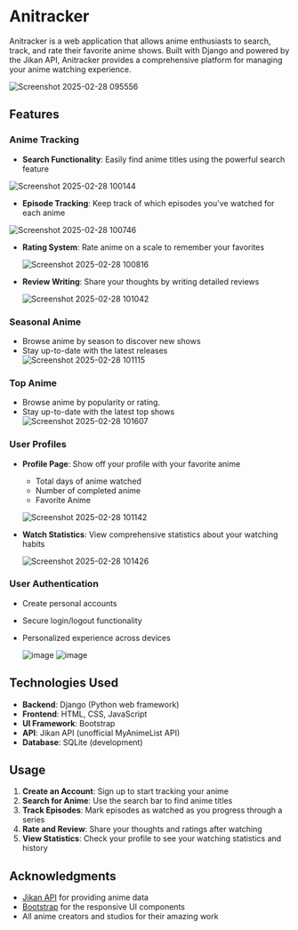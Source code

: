 # Anitracker

Anitracker is a web application that allows anime enthusiasts to search, track, and rate their favorite anime shows. Built with Django and powered by the Jikan API, Anitracker provides a comprehensive platform for managing your anime watching experience.

![Screenshot 2025-02-28 095556](https://github.com/user-attachments/assets/7bd7b67a-f830-4bca-9013-315840d171bd)

## Features

### Anime Tracking
- **Search Functionality**: Easily find anime titles using the powerful search feature
  
 ![Screenshot 2025-02-28 100144](https://github.com/user-attachments/assets/c760c88d-4f8b-41bf-86ce-0d50be8c8e34)
  
- **Episode Tracking**: Keep track of which episodes you've watched for each anime

 ![Screenshot 2025-02-28 100746](https://github.com/user-attachments/assets/87be43bf-6a89-4930-a73c-e72cb17710cd)

- **Rating System**: Rate anime on a scale to remember your favorites

  ![Screenshot 2025-02-28 100816](https://github.com/user-attachments/assets/82b751f7-c9bc-49b0-a3dc-5477052ca5e9)

- **Review Writing**: Share your thoughts by writing detailed reviews

  ![Screenshot 2025-02-28 101042](https://github.com/user-attachments/assets/e9e742ac-1b37-465f-8b39-9de822ad77b7)

### Seasonal Anime
- Browse anime by season to discover new shows
- Stay up-to-date with the latest releases
![Screenshot 2025-02-28 101115](https://github.com/user-attachments/assets/ff3bf80d-5ce5-4166-9677-92abfb2e071f)

### Top Anime
- Browse anime by popularity or rating.
- Stay up-to-date with the latest top shows
![Screenshot 2025-02-28 101607](https://github.com/user-attachments/assets/830af8f9-a314-4f0b-a94d-ac870da662bc)


### User Profiles
- **Profile Page**: Show off your profile with your favorite anime
  - Total days of anime watched
  - Number of completed anime
  - Favorite Anime
 
  ![Screenshot 2025-02-28 101142](https://github.com/user-attachments/assets/95ea66bc-b04f-4efb-b7fe-9d61749730bd)

- **Watch Statistics**: View comprehensive statistics about your watching habits

  ![Screenshot 2025-02-28 101426](https://github.com/user-attachments/assets/91edc304-98b7-478f-a349-c49695e56f87)

### User Authentication
- Create personal accounts
- Secure login/logout functionality
- Personalized experience across devices

  ![image](https://github.com/user-attachments/assets/2f3b15c9-4574-4ca2-8d73-a95de64d1cf9)
  ![image](https://github.com/user-attachments/assets/eccbd4e5-69c4-4528-9a93-2fcbf1ff0c99)



## Technologies Used

- **Backend**: Django (Python web framework)
- **Frontend**: HTML, CSS, JavaScript
- **UI Framework**: Bootstrap
- **API**: Jikan API (unofficial MyAnimeList API)
- **Database**: SQLite (development)



## Usage

1. **Create an Account**: Sign up to start tracking your anime
2. **Search for Anime**: Use the search bar to find anime titles
3. **Track Episodes**: Mark episodes as watched as you progress through a series
4. **Rate and Review**: Share your thoughts and ratings after watching
5. **View Statistics**: Check your profile to see your watching statistics and history



## Acknowledgments

- [Jikan API](https://jikan.moe/) for providing anime data
- [Bootstrap](https://getbootstrap.com/) for the responsive UI components
- All anime creators and studios for their amazing work
